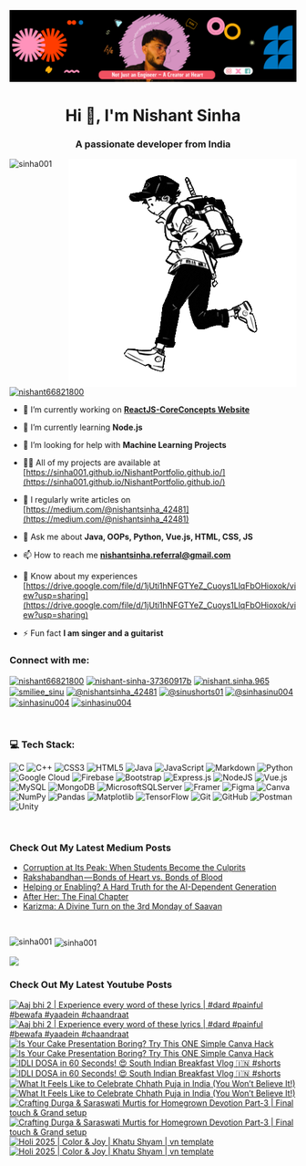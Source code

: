 [![MasterHead](head.png)](https://www.linkedin.com/in/nishant-sinha-37360917b/)


<h1 align="center">Hi 👋, I'm Nishant Sinha</h1>
<h3 align="center">A passionate developer from India</h3>

<img align="right" alt = "Coding" width = "400" src = "runner.gif">

<p align="left"> <img src="https://komarev.com/ghpvc/?username=sinha001&label=Profile%20views&color=0e75b6&style=flat" alt="sinha001" /> </p>


<p align="left"> <a href="https://twitter.com/nishant66821800" target="blank"><img src="https://img.shields.io/twitter/follow/nishant66821800?logo=twitter&style=for-the-badge" alt="nishant66821800" /></a> </p>

- 🔭 I’m currently working on **[ReactJS-CoreConcepts Website](https://github.com/sinha001/ReactJS-CoreConcepts)**

- 🌱 I’m currently learning **Node.js**

- 🤝 I’m looking for help with **Machine Learning Projects**

- 👨‍💻 All of my projects are available at [https://sinha001.github.io/NishantPortfolio.github.io/](https://sinha001.github.io/NishantPortfolio.github.io/)

- 📝 I regularly write articles on [https://medium.com/@nishantsinha_42481](https://medium.com/@nishantsinha_42481)

- 💬 Ask me about **Java, OOPs, Python, Vue.js, HTML, CSS, JS**

- 📫 How to reach me **nishantsinha.referral@gmail.com**

- 📄 Know about my experiences [https://drive.google.com/file/d/1jUti1hNFGTYeZ_Cuoys1LlqFbOHioxok/view?usp=sharing](https://drive.google.com/file/d/1jUti1hNFGTYeZ_Cuoys1LlqFbOHioxok/view?usp=sharing)

- ⚡ Fun fact **I am singer and a guitarist**



<h3 align="left">Connect with me:</h3>
<p align="left">
<a href="https://twitter.com/nishant66821800" target="blank"><img align="center" src="https://raw.githubusercontent.com/rahuldkjain/github-profile-readme-generator/master/src/images/icons/Social/twitter.svg" alt="nishant66821800" height="30" width="40" /></a>
<a href="https://linkedin.com/in/nishant-sinha-37360917b" target="blank"><img align="center" src="https://raw.githubusercontent.com/rahuldkjain/github-profile-readme-generator/master/src/images/icons/Social/linked-in-alt.svg" alt="nishant-sinha-37360917b" height="30" width="40" /></a>
<a href="https://fb.com/nishant.sinha.965" target="blank"><img align="center" src="https://raw.githubusercontent.com/rahuldkjain/github-profile-readme-generator/master/src/images/icons/Social/facebook.svg" alt="nishant.sinha.965" height="30" width="40" /></a>
<a href="https://instagram.com/smiliee_sinu" target="blank"><img align="center" src="https://raw.githubusercontent.com/rahuldkjain/github-profile-readme-generator/master/src/images/icons/Social/instagram.svg" alt="smiliee_sinu" height="30" width="40" /></a>
<a href="https://medium.com/@nishantsinha_42481" target="blank"><img align="center" src="https://raw.githubusercontent.com/rahuldkjain/github-profile-readme-generator/master/src/images/icons/Social/medium.svg" alt="@nishantsinha_42481" height="30" width="40" /></a>
<a href="https://www.youtube.com/@sinushorts01" target="blank"><img align="center" src="https://raw.githubusercontent.com/rahuldkjain/github-profile-readme-generator/master/src/images/icons/Social/youtube.svg" alt="@sinushorts01" height="30" width="40" /></a>
<a href="https://www.hackerrank.com/@sinhasinu004" target="blank"><img align="center" src="https://raw.githubusercontent.com/rahuldkjain/github-profile-readme-generator/master/src/images/icons/Social/hackerrank.svg" alt="@sinhasinu004" height="30" width="40" /></a>
<a href="https://www.leetcode.com/sinhasinu004" target="blank"><img align="center" src="https://raw.githubusercontent.com/rahuldkjain/github-profile-readme-generator/master/src/images/icons/Social/leet-code.svg" alt="sinhasinu004" height="30" width="40" /></a>
<a href="https://auth.geeksforgeeks.org/user/sinhasinu004" target="blank"><img align="center" src="https://raw.githubusercontent.com/rahuldkjain/github-profile-readme-generator/master/src/images/icons/Social/geeks-for-geeks.svg" alt="sinhasinu004" height="30" width="40" /></a>
</p>
<br/>

### 💻 Tech Stack:
![C](https://img.shields.io/badge/c-%2300599C.svg?style=for-the-badge&logo=c&logoColor=white) ![C++](https://img.shields.io/badge/c++-%2300599C.svg?style=for-the-badge&logo=c%2B%2B&logoColor=white) ![CSS3](https://img.shields.io/badge/css3-%231572B6.svg?style=for-the-badge&logo=css3&logoColor=white) ![HTML5](https://img.shields.io/badge/html5-%23E34F26.svg?style=for-the-badge&logo=html5&logoColor=white) ![Java](https://img.shields.io/badge/java-%23ED8B00.svg?style=for-the-badge&logo=openjdk&logoColor=white) ![JavaScript](https://img.shields.io/badge/javascript-%23323330.svg?style=for-the-badge&logo=javascript&logoColor=%23F7DF1E) ![Markdown](https://img.shields.io/badge/markdown-%23000000.svg?style=for-the-badge&logo=markdown&logoColor=white) ![Python](https://img.shields.io/badge/python-3670A0?style=for-the-badge&logo=python&logoColor=ffdd54) ![Google Cloud](https://img.shields.io/badge/GoogleCloud-%234285F4.svg?style=for-the-badge&logo=google-cloud&logoColor=white) ![Firebase](https://img.shields.io/badge/firebase-%23039BE5.svg?style=for-the-badge&logo=firebase) ![Bootstrap](https://img.shields.io/badge/bootstrap-%238511FA.svg?style=for-the-badge&logo=bootstrap&logoColor=white) ![Express.js](https://img.shields.io/badge/express.js-%23404d59.svg?style=for-the-badge&logo=express&logoColor=%2361DAFB) ![NodeJS](https://img.shields.io/badge/node.js-6DA55F?style=for-the-badge&logo=node.js&logoColor=white) ![Vue.js](https://img.shields.io/badge/vue.js-%2335495e.svg?style=for-the-badge&logo=vuedotjs&logoColor=%234FC08D) ![MySQL](https://img.shields.io/badge/mysql-4479A1.svg?style=for-the-badge&logo=mysql&logoColor=white) ![MongoDB](https://img.shields.io/badge/MongoDB-%234ea94b.svg?style=for-the-badge&logo=mongodb&logoColor=white) ![MicrosoftSQLServer](https://img.shields.io/badge/Microsoft%20SQL%20Server-CC2927?style=for-the-badge&logo=microsoft%20sql%20server&logoColor=white) ![Framer](https://img.shields.io/badge/Framer-black?style=for-the-badge&logo=framer&logoColor=blue) ![Figma](https://img.shields.io/badge/figma-%23F24E1E.svg?style=for-the-badge&logo=figma&logoColor=white) ![Canva](https://img.shields.io/badge/Canva-%2300C4CC.svg?style=for-the-badge&logo=Canva&logoColor=white) ![NumPy](https://img.shields.io/badge/numpy-%23013243.svg?style=for-the-badge&logo=numpy&logoColor=white) ![Pandas](https://img.shields.io/badge/pandas-%23150458.svg?style=for-the-badge&logo=pandas&logoColor=white) ![Matplotlib](https://img.shields.io/badge/Matplotlib-%23ffffff.svg?style=for-the-badge&logo=Matplotlib&logoColor=black) ![TensorFlow](https://img.shields.io/badge/TensorFlow-%23FF6F00.svg?style=for-the-badge&logo=TensorFlow&logoColor=white) ![Git](https://img.shields.io/badge/git-%23F05033.svg?style=for-the-badge&logo=git&logoColor=white) ![GitHub](https://img.shields.io/badge/github-%23121011.svg?style=for-the-badge&logo=github&logoColor=white) ![Postman](https://img.shields.io/badge/Postman-FF6C37?style=for-the-badge&logo=postman&logoColor=white) ![Unity](https://img.shields.io/badge/unity-%23000000.svg?style=for-the-badge&logo=unity&logoColor=white)

<br/>

### Check Out My Latest Medium Posts

<!-- BLOG-POST-LIST:START -->
- [Corruption at Its Peak: When Students Become the Culprits](https://medium.com/@nishantsinha_42481/corruption-at-its-peak-when-students-become-the-culprits-185e1fea5d64?source=rss-2def36d1d9b5------2)
- [Rakshabandhan — Bonds of Heart vs. Bonds of Blood](https://medium.com/@nishantsinha_42481/rakshabandhan-bonds-of-heart-vs-bonds-of-blood-99947585358e?source=rss-2def36d1d9b5------2)
- [Helping or Enabling? A Hard Truth for the AI-Dependent Generation](https://medium.com/@nishantsinha_42481/helping-or-enabling-a-hard-truth-for-the-ai-dependent-generation-8185ead2a966?source=rss-2def36d1d9b5------2)
- [After Her: The Final Chapter](https://medium.com/@nishantsinha_42481/after-her-the-final-chapter-2c8705a10f1a?source=rss-2def36d1d9b5------2)
- [Karizma: A Divine Turn on the 3rd Monday of Saavan](https://medium.com/@nishantsinha_42481/karizma-a-divine-turn-on-the-3rd-monday-of-saavan-11395cff7bae?source=rss-2def36d1d9b5------2)
<!-- BLOG-POST-LIST:END -->

<br/>

<p><img align="left" src="https://github-readme-stats.vercel.app/api/top-langs?username=sinha001&show_icons=true&theme=dark&locale=en&layout=compact" alt="sinha001" /></p>

<p>&nbsp;<img align="center" src="https://github-readme-stats.vercel.app/api?username=sinha001&show_icons=true&theme=dracula&locale=en" alt="sinha001" /></p>

<p><img align="center" src="https://github-readme-streak-stats.herokuapp.com/?user=sinha001&theme=dark&hide_border=false" /></p>

### Check Out My Latest Youtube Posts

<!-- BEGIN YOUTUBE-CARDS -->
[![Aaj bhi 2 | Experience every word of these lyrics | #dard #painful #bewafa #yaadein #chaandraat](https://ytcards.demolab.com/?id=a60R98VZr8M&title=Aaj+bhi+2+%7C+Experience+every+word+of+these+lyrics+%7C+%23dard+%23painful+%23bewafa+%23yaadein+%23chaandraat&lang=en&timestamp=1752084331&background_color=%230d1117&title_color=%23ffffff&stats_color=%23dedede&max_title_lines=2&width=250&border_radius=5&duration=32 "Aaj bhi 2 | Experience every word of these lyrics | #dard #painful #bewafa #yaadein #chaandraat")](https://www.youtube.com/shorts/a60R98VZr8M#gh-dark-mode-only)[![Aaj bhi 2 | Experience every word of these lyrics | #dard #painful #bewafa #yaadein #chaandraat](https://ytcards.demolab.com/?id=a60R98VZr8M&title=Aaj+bhi+2+%7C+Experience+every+word+of+these+lyrics+%7C+%23dard+%23painful+%23bewafa+%23yaadein+%23chaandraat&lang=en&timestamp=1752084331&background_color=%23ffffff&title_color=%2324292f&stats_color=%2357606a&max_title_lines=2&width=250&border_radius=5&duration=32 "Aaj bhi 2 | Experience every word of these lyrics | #dard #painful #bewafa #yaadein #chaandraat")](https://www.youtube.com/shorts/a60R98VZr8M#gh-light-mode-only)
[![Is Your Cake Presentation Boring? Try This ONE Simple Canva Hack](https://ytcards.demolab.com/?id=EB0FbfEuFyg&title=Is+Your+Cake+Presentation+Boring%3F+Try+This+ONE+Simple+Canva+Hack&lang=en&timestamp=1751985906&background_color=%230d1117&title_color=%23ffffff&stats_color=%23dedede&max_title_lines=2&width=250&border_radius=5&duration=394 "Is Your Cake Presentation Boring? Try This ONE Simple Canva Hack")](https://www.youtube.com/watch?v=EB0FbfEuFyg#gh-dark-mode-only)[![Is Your Cake Presentation Boring? Try This ONE Simple Canva Hack](https://ytcards.demolab.com/?id=EB0FbfEuFyg&title=Is+Your+Cake+Presentation+Boring%3F+Try+This+ONE+Simple+Canva+Hack&lang=en&timestamp=1751985906&background_color=%23ffffff&title_color=%2324292f&stats_color=%2357606a&max_title_lines=2&width=250&border_radius=5&duration=394 "Is Your Cake Presentation Boring? Try This ONE Simple Canva Hack")](https://www.youtube.com/watch?v=EB0FbfEuFyg#gh-light-mode-only)
[![IDLI DOSA in 60 Seconds! 😍 South Indian Breakfast Vlog 🇮🇳 #shorts](https://ytcards.demolab.com/?id=tByrNp0YcV4&title=IDLI+DOSA+in+60+Seconds%21+%F0%9F%98%8D+South+Indian+Breakfast+Vlog+%F0%9F%87%AE%F0%9F%87%B3+%23shorts&lang=en&timestamp=1750334701&background_color=%230d1117&title_color=%23ffffff&stats_color=%23dedede&max_title_lines=2&width=250&border_radius=5&duration=20 "IDLI DOSA in 60 Seconds! 😍 South Indian Breakfast Vlog 🇮🇳 #shorts")](https://www.youtube.com/shorts/tByrNp0YcV4#gh-dark-mode-only)[![IDLI DOSA in 60 Seconds! 😍 South Indian Breakfast Vlog 🇮🇳 #shorts](https://ytcards.demolab.com/?id=tByrNp0YcV4&title=IDLI+DOSA+in+60+Seconds%21+%F0%9F%98%8D+South+Indian+Breakfast+Vlog+%F0%9F%87%AE%F0%9F%87%B3+%23shorts&lang=en&timestamp=1750334701&background_color=%23ffffff&title_color=%2324292f&stats_color=%2357606a&max_title_lines=2&width=250&border_radius=5&duration=20 "IDLI DOSA in 60 Seconds! 😍 South Indian Breakfast Vlog 🇮🇳 #shorts")](https://www.youtube.com/shorts/tByrNp0YcV4#gh-light-mode-only)
[![What It Feels Like to Celebrate Chhath Puja in India (You Won’t Believe It!)](https://ytcards.demolab.com/?id=H30518MRcD4&title=What+It+Feels+Like+to+Celebrate+Chhath+Puja+in+India+%28You+Won%E2%80%99t+Believe+It%21%29&lang=en&timestamp=1746801013&background_color=%230d1117&title_color=%23ffffff&stats_color=%23dedede&max_title_lines=2&width=250&border_radius=5&duration=11 "What It Feels Like to Celebrate Chhath Puja in India (You Won’t Believe It!)")](https://www.youtube.com/shorts/H30518MRcD4#gh-dark-mode-only)[![What It Feels Like to Celebrate Chhath Puja in India (You Won’t Believe It!)](https://ytcards.demolab.com/?id=H30518MRcD4&title=What+It+Feels+Like+to+Celebrate+Chhath+Puja+in+India+%28You+Won%E2%80%99t+Believe+It%21%29&lang=en&timestamp=1746801013&background_color=%23ffffff&title_color=%2324292f&stats_color=%2357606a&max_title_lines=2&width=250&border_radius=5&duration=11 "What It Feels Like to Celebrate Chhath Puja in India (You Won’t Believe It!)")](https://www.youtube.com/shorts/H30518MRcD4#gh-light-mode-only)
[![Crafting Durga & Saraswati Murtis for Homegrown Devotion Part-3 | Final touch & Grand setup](https://ytcards.demolab.com/?id=QGkYvYjHSFc&title=Crafting+Durga+%26+Saraswati+Murtis+for+Homegrown+Devotion+Part-3+%7C+Final+touch+%26+Grand+setup&lang=en&timestamp=1743496208&background_color=%230d1117&title_color=%23ffffff&stats_color=%23dedede&max_title_lines=2&width=250&border_radius=5&duration=17 "Crafting Durga & Saraswati Murtis for Homegrown Devotion Part-3 | Final touch & Grand setup")](https://www.youtube.com/shorts/QGkYvYjHSFc#gh-dark-mode-only)[![Crafting Durga & Saraswati Murtis for Homegrown Devotion Part-3 | Final touch & Grand setup](https://ytcards.demolab.com/?id=QGkYvYjHSFc&title=Crafting+Durga+%26+Saraswati+Murtis+for+Homegrown+Devotion+Part-3+%7C+Final+touch+%26+Grand+setup&lang=en&timestamp=1743496208&background_color=%23ffffff&title_color=%2324292f&stats_color=%2357606a&max_title_lines=2&width=250&border_radius=5&duration=17 "Crafting Durga & Saraswati Murtis for Homegrown Devotion Part-3 | Final touch & Grand setup")](https://www.youtube.com/shorts/QGkYvYjHSFc#gh-light-mode-only)
[![Holi 2025 | Color & Joy | Khatu Shyam | vn template](https://ytcards.demolab.com/?id=SdwZwTcEEyw&title=Holi+2025+%7C+Color+%26+Joy+%7C+Khatu+Shyam+%7C+vn+template&lang=en&timestamp=1742207124&background_color=%230d1117&title_color=%23ffffff&stats_color=%23dedede&max_title_lines=2&width=250&border_radius=5&duration=13 "Holi 2025 | Color & Joy | Khatu Shyam | vn template")](https://www.youtube.com/shorts/SdwZwTcEEyw#gh-dark-mode-only)[![Holi 2025 | Color & Joy | Khatu Shyam | vn template](https://ytcards.demolab.com/?id=SdwZwTcEEyw&title=Holi+2025+%7C+Color+%26+Joy+%7C+Khatu+Shyam+%7C+vn+template&lang=en&timestamp=1742207124&background_color=%23ffffff&title_color=%2324292f&stats_color=%2357606a&max_title_lines=2&width=250&border_radius=5&duration=13 "Holi 2025 | Color & Joy | Khatu Shyam | vn template")](https://www.youtube.com/shorts/SdwZwTcEEyw#gh-light-mode-only)
<!-- END YOUTUBE-CARDS -->
